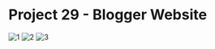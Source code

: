 # Project 29 - Blogger Website

![1](https://user-images.githubusercontent.com/30186772/66077447-b060bc80-e568-11e9-987b-cc916515f7a5.PNG)
![2](https://user-images.githubusercontent.com/30186772/66077448-b060bc80-e568-11e9-95cf-7e6009fcba03.PNG)
![3](https://user-images.githubusercontent.com/30186772/66077449-b060bc80-e568-11e9-982e-5c7b5a405454.PNG)
